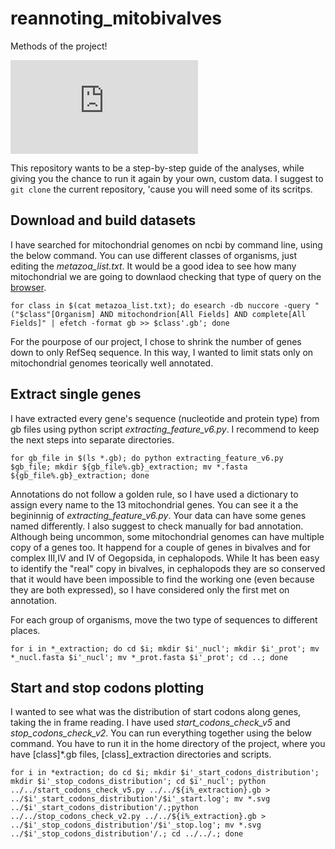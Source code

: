 # reannoting_mitobivalves
Methods of the project!

![Evolution2024 Poster!](https://github.com/die-lab/reannoting_mitobivalves/blob/main/DEFINITIVO.dc_EVOLUTION2024.pdf "You can download the pdf versione from somethere in the current directoty")


This repository wants to be a step-by-step guide of the analyses, while giving you the chance to run it again by your own, custom data.
I suggest to `git clone` the current repository, 'cause you will need some of its scritps.

## Download and build datasets
I have searched for mitochondrial genomes on ncbi by command line, using the below command.
You can use different classes of organisms, just editing the *metazoa_list.txt*.
It would be a good idea to see how many mitochondrial we are going to downlaod checking that type of query on the [browser](https://www.ncbi.nlm.nih.gov/).
```
for class in $(cat metazoa_list.txt); do esearch -db nuccore -query "("$class"[Organism] AND mitochondrion[All Fields] AND complete[All Fields]" | efetch -format gb >> $class'.gb'; done 
```
For the pourpose of our project, I chose to shrink the number of genes down to only RefSeq sequence. In this way, I wanted to limit stats only on mitochondrial genomes teorically well annotated.

## Extract single genes
I have extracted every gene's sequence (nucleotide and protein type) from gb files using python script *extracting_feature_v6.py*. I recommend to keep the next steps into separate directories.
```
for gb_file in $(ls *.gb); do python extracting_feature_v6.py $gb_file; mkdir ${gb_file%.gb}_extraction; mv *.fasta ${gb_file%.gb}_extraction; done
```
Annotations do not follow a golden rule, so I have used a dictionary to assign every name to the 13 mitochondrial genes. You can see it a the begininnig of *extracting_feature_v6.py*. Your data can have some genes named differently. I also suggest to check manually for bad annotation. Although being uncommon, some mitochondrial genomes can have multiple copy of a genes too. It happend for a couple of genes in bivalves and for complex III,IV and IV of Oegopsida, in cephalopods. While It has been easy to identify the "real" copy in bivalves, in cephalopods they are so conserved that it would have been impossible to find the working one (even because they are both expressed), so I have considered only the first met on annotation. 

For each group of organisms, move the two type of sequences to different places.
```
for i in *_extraction; do cd $i; mkdir $i'_nucl'; mkdir $i'_prot'; mv *_nucl.fasta $i'_nucl'; mv *_prot.fasta $i'_prot'; cd ..; done
```

## Start and stop codons plotting
I wanted to see what was the distribution of start codons along genes, taking the in frame reading. I have used *start_codons_check_v5* and *stop_codons_check_v2*. You can run everything together using the below command. You have to run it in the home directory of the project, where you have [class]*.gb files, [class]_extraction directories and scripts. 
```
for i in *extraction; do cd $i; mkdir $i'_start_codons_distribution'; mkdir $i'_stop_codons_distribution'; cd $i'_nucl'; python ../../start_codons_check_v5.py ../../${i%_extraction}.gb > ../$i'_start_codons_distribution'/$i'_start.log'; mv *.svg ../$i'_start_codons_distribution'/.;python ../../stop_codons_check_v2.py ../../${i%_extraction}.gb > ../$i'_stop_codons_distribution'/$i'_stop.log'; mv *.svg ../$i'_stop_codons_distribution'/.; cd ../../.; done
```










